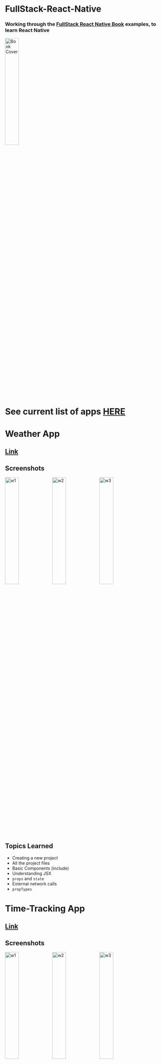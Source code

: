 # FullStack-React-Native
### Working through the [FullStack React Native Book](https://www.fullstackreact.com/react-native/) examples, to learn React Native

<img src="https://www.fullstackreact.com/assets/images/fullstack-react-native-book-cover-hardcover-003-copy.png" alt="Book Cover" width="30%">

# See current list of apps [HERE](https://expo.io/@maxjw)

# Weather App
## [Link](https://expo.io/@maxjw/weather)
## Screenshots
<img src="https://raw.github.com/MaxJW/FullStack-React-Native/master/screenshots/weather/1.png" alt="w1" width="30%"> <img src="https://raw.github.com/MaxJW/FullStack-React-Native/master/screenshots/weather/2.png" alt="w2" width="30%"> <img src="https://raw.github.com/MaxJW/FullStack-React-Native/master/screenshots/weather/3.png" alt="w3" width="30%">
## Topics Learned
* Creating a new project
* All the project files
* Basic Components (include)
* Understanding JSX
* `props` and `state`
* External network calls
* `propTypes`

# Time-Tracking App
## [Link](https://expo.io/@maxjw/time-tracking)
## Screenshots
<img src="https://raw.github.com/MaxJW/FullStack-React-Native/master/screenshots/time-tracking/1.png" alt="w1" width="30%"> <img src="https://raw.github.com/MaxJW/FullStack-React-Native/master/screenshots/time-tracking/2.png" alt="w2" width="30%"> <img src="https://raw.github.com/MaxJW/FullStack-React-Native/master/screenshots/time-tracking/3.png" alt="w3" width="30%">
## Topics Learned
* Drilling in the react-native methodology for creating an app
  1. Break the app into components
  2. Build a static version of the app
  3. Determine what should be stateful
  4. Determine in which component each piece of state should live
  5. Hardcode initial states
  6. Add inverse data flow

# Image Feed App
## [Link](https://expo.io/@maxjw/image-feed)
## Screenshots
<img src="https://raw.github.com/MaxJW/FullStack-React-Native/master/screenshots/image-feed/1.png" alt="w1" width="30%"> <img src="https://raw.github.com/MaxJW/FullStack-React-Native/master/screenshots/image-feed/2.png" alt="w2" width="30%"> <img src="https://raw.github.com/MaxJW/FullStack-React-Native/master/screenshots/image-feed/3.png" alt="w3" width="30%">
## Topics Learned
* Working with different React Native Components
* Creating seperate screens to show/hide using Modal
* Asynchronous storage through an API
* Difference between FlatList and ScrollView
* Should now have ability to read through docs and implement any component necessary
